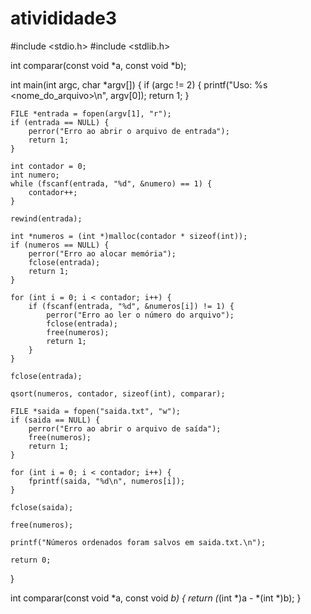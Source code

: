 # ativididade3
#include <stdio.h>
#include <stdlib.h>

int comparar(const void *a, const void *b);

int main(int argc, char *argv[]) {
    if (argc != 2) {
        printf("Uso: %s <nome_do_arquivo>\n", argv[0]);
        return 1;
    }

    FILE *entrada = fopen(argv[1], "r");
    if (entrada == NULL) {
        perror("Erro ao abrir o arquivo de entrada");
        return 1;
    }

    int contador = 0;
    int numero;
    while (fscanf(entrada, "%d", &numero) == 1) {
        contador++;
    }

    rewind(entrada);

    int *numeros = (int *)malloc(contador * sizeof(int));
    if (numeros == NULL) {
        perror("Erro ao alocar memória");
        fclose(entrada);
        return 1;
    }

    for (int i = 0; i < contador; i++) {
        if (fscanf(entrada, "%d", &numeros[i]) != 1) {
            perror("Erro ao ler o número do arquivo");
            fclose(entrada);
            free(numeros);
            return 1;
        }
    }

    fclose(entrada);

    qsort(numeros, contador, sizeof(int), comparar);

    FILE *saida = fopen("saida.txt", "w");
    if (saida == NULL) {
        perror("Erro ao abrir o arquivo de saída");
        free(numeros);
        return 1;
    }

    for (int i = 0; i < contador; i++) {
        fprintf(saida, "%d\n", numeros[i]);
    }

    fclose(saida);

    free(numeros);

    printf("Números ordenados foram salvos em saida.txt.\n");

    return 0;
}

int comparar(const void *a, const void *b) {
    return (*(int *)a - *(int *)b);
}
